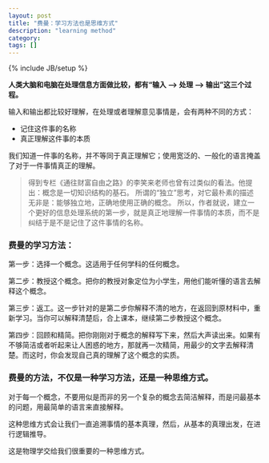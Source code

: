 ```yaml
---
layout: post
title: "费曼：学习方法也是思维方式"
description: "learning method"
category: 
tags: []
---
```

{% include JB/setup %}

**人类大脑和电脑在处理信息方面做比较，都有“输入 --> 处理 --> 输出”这三个过程。**

输入和输出都比较好理解，在处理或者理解意见事情是，会有两种不同的方式：
* 记住这件事的名称
* 真正理解这件事的本质

我们知道一件事的名称，并不等同于真正理解它；使用宽泛的、一般化的语言掩盖了对于一件事情真正的理解。

> 得到专栏《通往财富自由之路》的李笑来老师也曾有过类似的看法。他提出：概念是一切知识结构的基石。
> 所谓的“独立”思考，对它最朴素的描述无非是：能够独立地，正确地使用正确的概念。
> 所以，作者就说，建立一个更好的信息处理系统的第一步，就是真正地理解一件事情的本质，而不是纠结于是不是记住了这件事情的名称。


### 费曼的学习方法：

第一步：选择一个概念。这适用于任何学科的任何概念。

第二步：教授这个概念。把你的教授对象定位为小学生，用他们能听懂的语言去解释这个概念。

第三步：返工。这一步针对的是第二步你解释不清的地方，在返回到原材料中，重新学习。当你可以解释清楚后，合上课本，继续第二步教授这个概念。

第四步：回顾和精简。把你刚刚对于概念的解释写下来，然后大声读出来。如果有不够简洁或者听起来让人困惑的地方，那就再一次精简，用最少的文字去解释清楚。而这时，你会发现自己真的理解了这个概念的实质。


### 费曼的方法，不仅是一种学习方法，还是一种思维方式。

对于每一个概念，不要用似是而非的另一个复杂的概念去简洁解释，而是问最基本的问题，用最简单的语言来直接解释。

这种思维方式会让我们一直追溯事情的基本真理，然后，从基本的真理出发，在进行逻辑推导。

这是物理学交给我们很重要的一种思维方式。